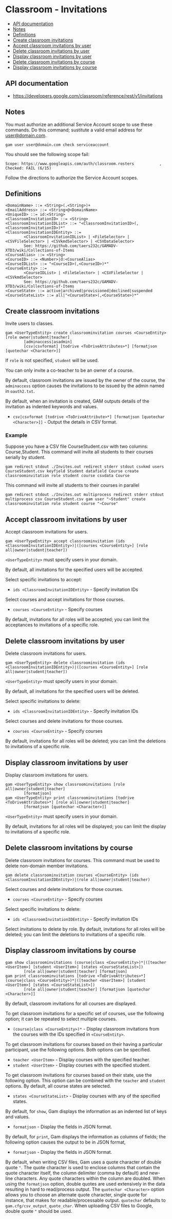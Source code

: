 # Classroom - Invitations
- [API documentation](#api-documentation)
- [Notes](#notes)
- [Definitions](#definitions)
- [Create classroom invitations](#create-classroom-invitations)
- [Accept classroom invitations by user](#accept-classroom-invitations-by-user)
- [Delete classroom invitations by user](#delete-classroom-invitations-by-user)
- [Display classroom invitations by user](#display-classroom-invitations-by-user)
- [Delete classroom invitations by course](#delete-classroom-invitations-by-course)
- [Display classroom invitations by course](#display-classroom-invitations-by-course)

## API documentation
* https://developers.google.com/classroom/reference/rest/v1/invitations

## Notes

You must authorize an additional Service Account scope to use these commands.
Do this command; sustitute a valid email address for user@domain.com.
```
gam user user@domain.com check serviceaccount
```
You should see the following scope fail:
```
Scope: https://www.googleapis.com/auth/classroom.rosters           , Checked: FAIL (6/15)
```
Follow the directions to authorize the Service Account scopes.

## Definitions
```
<DomainName> ::= <String>(.<String>)+
<EmailAddress> ::= <String>@<DomainName>
<UniqueID> ::= id:<String>
<ClassroomInvitationID> ::= <String>
<ClassroomInvitationIDList> ::= "<ClassroomInvitationID>(,<ClassroomInvitationID>)*"
<ClassroomInvitationIDEntity> ::=
        <ClassroomInvitationIDList> | <FileSelector> | <CSVFileSelector> | <CSVkmdSelector> | <CSVDataSelector>
        See: https://github.com/taers232c/GAMADV-XTD3/wiki/Collections-of-Items
<CourseAlias> ::= <String>
<CourseID> ::= <Number>|d:<CourseAlias>
<CourseIDList> ::= "<CourseID>(,<CourseID>)*"
<CourseEntity> ::=
        <CourseIDList> | <FileSelector> | <CSVFileSelector | <CSVkmdSelector>
        See: https://github.com/taers232c/GAMADV-XTD3/wiki/Collections-of-Items
<CourseState> ::= active|archived|provisioned|declined|suspended
<CourseStateList> ::= all|"<CourseState>(,<CourseState>)*"
```
## Create classroom invitations
Invite users to classes.
```
gam <UserTypeEntity> create classroominvitation courses <CourseEntity> [role owner|student|teacher]
        [adminaccess|asadmin]
        [csv|csvformat] [todrive <ToDriveAttributes>*] [formatjson [quotechar <Character>]]
```
If `role` is not specified, `student` will be used.

You can only invite a co-teacher to be an owner of a course.

By default, classroom invitations are issued by the owner of the course, the `adminaccess` option causes the invitations to be issued by the admin named in `oauth2.txt`.

By default, when an invitation is created, GAM outputs details of the invitation as indented keywords and values.
* `csv|csvformat [todrive <ToDriveAttribute>*] [formatjson [quotechar <Character>]]` - Output the details in CSV format.

### Example

Suppose you have a CSV file CourseStudent.csv  with two columns: Course,Student.
This command will invite all students to their courses serially by student.
```
gam redirect stdout ./Invites.out redirect stderr stdout csvkmd users CourseStudent.csv keyfield Student datafield Course create classroominvitation role student course csvdata Course
```
This command will invite all students to their courses in parallel
```
gam redirect stdout ./Invites.out multiprocess redirect stderr stdout multiprocess csv CourseStudent.csv gam user "~Student" create classroominvitation role student course "~Course"
```
## Accept classroom invitations by user
Accept classroom invitations for users.
```
gam <UserTypeEntity> accept classroominvitation (ids <ClassroomInvitationIDEntity>)|([courses <CourseEntity>] [role all|owner|student|teacher])
```
`<UserTypeEntity>` must specify users in your domain.

By default, all invitations for the specified users will be accepted.

Select specific invitations to accept:
* `ids <ClassroomInvitationIDEntity>` - Specify invitation IDs

Select courses and accept invitations for those courses.
* `courses <CourseEntity>` - Specify courses

By default, invitations for all roles will be accepted; you can limit the acceptances to invitations of a specific role.

## Delete classroom invitations by user
Delete classroom invitations for users.
```
gam <UserTypeEntity> delete classroominvitation (ids <ClassroomInvitationIDEntity>)|([courses <CourseEntity>] [role all|owner|student|teacher])
```
`<UserTypeEntity>` must specify users in your domain.

By default, all invitations for the specified users will be deleted.

Select specific invitations to delete:
* `ids <ClassroomInvitationIDEntity>` - Specify invitation IDs

Select courses and delete invitations for those courses.
* `courses <CourseEntity>` - Specify courses

By default, invitations for all roles will be deleted; you can limit the deletions to invitations of a specific role.

## Display classroom invitations by user
Display classroom invitations for users.
```
gam <UserTypeEntity> show classroominvitations [role all|owner|student|teacher]
        [formatjson]
gam <UserTypeEntity> print classroominvitations [todrive <ToDriveAttributes>*] [role all|owner|student|teacher]
        [formatjson [quotechar <Character>]]
```
`<UserTypeEntity>` must specify users in your domain.

By default, invitations for all roles will be displayed; you can limit the display to invitations of a specific role.

## Delete classroom invitations by course
Delete classroom invitations for courses. This command must be used to delete non-domain member invitations.
```
gam delete classroominvitation courses <CourseEntity> (ids <ClassroomInvitationIDEntity>)|(role all|owner|student|teacher)
```
Select courses and delete invitations for those courses.
* `courses <CourseEntity>` - Specify courses

Select specific invitations to delete:
* `ids <ClassroomInvitationIDEntity>` - Specify invitation IDs

Select invitations to delete by role. By default, invitations for all roles will be deleted; you can limit the deletions to invitations of a specific role.

## Display classroom invitations by course
```
gam show classroominvitations (course|class <CourseEntity>)*|([teacher <UserItem>] [student <UserItem>] [states <CourseStateList>])
        [role all|owner|student|teacher] [formatjson]
gam print classroominvitations [todrive <ToDriveAttributes>*] (course|class <CourseEntity>)*|([teacher <UserItem>] [student <UserItem>] [states <CourseStateList>])
        [role all|owner|student|teacher] [formatjson [quotechar <Character>]]
```
By default, classroom invitations for all courses are displayed.

To get classroom invitations for a specific set of courses, use the following option; it can be repeated to select multiple courses.
* `(course|class <CourseEntity>)*` - Display classroom invitations from the courses with the IDs specified in `<CourseEntity>`.

To get classroom invitations for courses based on their having a particular participant, use the following options. Both options can be specified.
* `teacher <UserItem>` - Display courses with the specified teacher.
* `student <UserItem>` - Display courses with the specified student.

To get classroom invitations for courses based on their state, use the following option. This option can be combined with the `teacher` and `student` options.
By default, all course states are selected.
* `states <CourseStateList>` - Display courses with any of the specified states.

By default, for `show`, Gam displays the information as an indented list of keys and values.
* `formatjson` - Display the fields in JSON format.

By default, for `print`, Gam displays the information as columns of fields; the following option causes the output to be in JSON format,
* `formatjson` - Display the fields in JSON format.

By default, when writing CSV files, Gam uses a quote character of double quote `"`. The quote character is used to enclose columns that contain
the quote character itself, the column delimiter (comma by default) and new-line characters. Any quote characters within the column are doubled.
When using the `formatjson` option, double quotes are used extensively in the data resulting in hard to read/process output.
The `quotechar <Character>` option allows you to choose an alternate quote character, single quote for instance, that makes for readable/processable output.
`quotechar` defaults to `gam.cfg/csv_output_quote_char`. When uploading CSV files to Google, double quote `"` should be used.

